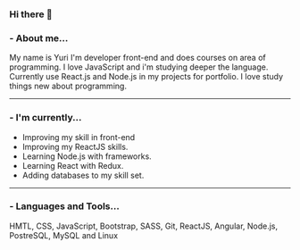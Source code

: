 ### Hi there 👋

### - About me...

My name is Yuri I'm developer front-end and does courses on area of programming. I love JavaScript and i'm studying deeper the language. Currently use React.js and Node.js in my projects for portfolio. I love study things new about programming.
 
************

### - I'm currently...

- Improving my skill in front-end
- Improving my ReactJS skills.
- Learning Node.js with frameworks.
- Learning React with Redux.
- Adding databases to my skill set.

************

### - Languages and Tools...
<p>HMTL, CSS, JavaScript, Bootstrap, SASS, Git, ReactJS, Angular, Node.js, PostreSQL, MySQL and Linux</p>

